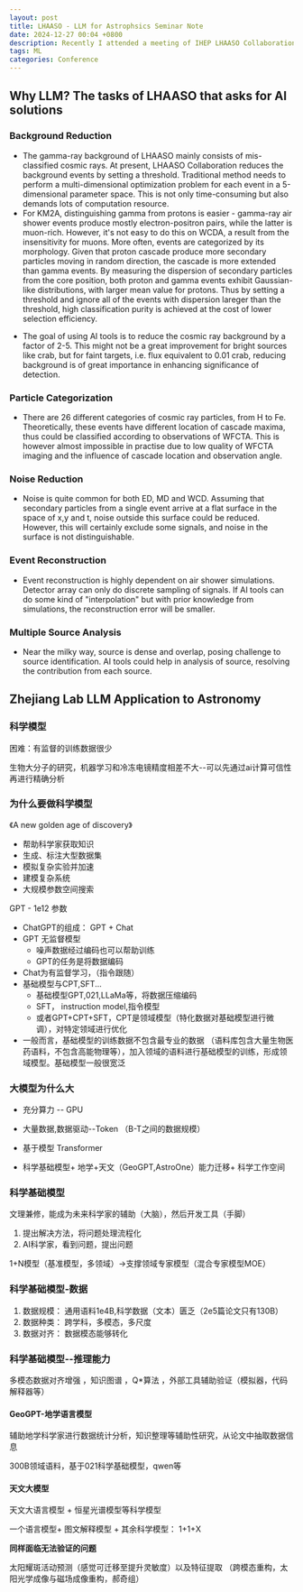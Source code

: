 ```yaml
---
layout: post
title: LHAASO - LLM for Astrophsics Seminar Note
date: 2024-12-27 00:04 +0800
description: Recently I attended a meeting of IHEP LHAASO Collaboration and Zhejiang Lab. This is the note taken from the meeting
tags: ML
categories: Conference
---
```




## Why LLM? The tasks of LHAASO that asks for AI solutions

### Background Reduction
  - The gamma-ray background of LHAASO mainly consists of mis-classified cosmic rays. At present, LHAASO Collaboration reduces the background events by setting a threshold. Traditional method needs to perform a multi-dimensional optimization problem for each event in a 5-dimensional parameter space. This is not only time-consuming but also demands lots of computation resource. 
  - For KM2A, distinguishing gamma from protons is easier - gamma-ray air shower events produce mostly electron-positron pairs, while the latter is muon-rich. However, it's not easy to do this on WCDA, a result from the insensitivity for muons. More often, events are categorized by its morphology. Given that proton cascade produce more secondary particles moving in random direction, the cascade is more extended than gamma events. By measuring the dispersion of secondary particles from the core position, both proton and gamma events exhibit Gaussian-like distributions, with larger mean value for protons. Thus by setting a threshold and ignore all of the events with dispersion lareger than the threshold, high classification purity is achieved at the cost of lower selection efficiency. 
  <!-- - Thresh, divergence, core, nhit, direction 5-dimensional analysis -->
  <!-- - 目标： 降低背景2-5倍 -->
  <!-- - 提高significance -->
  - The goal of using AI tools is to reduce the cosmic ray background by a factor of 2-5. This might not be a great improvement for bright sources like crab, but for faint targets, i.e. flux equivalent to 0.01 crab, reducing background is of great importance in enhancing significance of detection. 
  
### Particle Categorization
 <!-- 粒子鉴别 -->
  - There are 26 different categories of cosmic ray particles, from H to Fe. Theoretically, these events have different location of cascade maxima, thus could be classified according to observations of WFCTA. This is however almost impossible in practise due to low quality of WFCTA imaging and the influence of cascade location and observation angle. 
  

### Noise Reduction
- Noise is quite common for both ED, MD and WCD. Assuming that secondary particles from a single event arrive at a flat surface in the space of x,y and t, noise outside this surface could be reduced. However, this will certainly exclude some signals, and noise in the surface is not distinguishable.  

### Event Reconstruction
- Event reconstruction is highly dependent on air shower simulations. Detector array can only do discrete sampling of signals. If AI tools can do some kind of "interpolation" but with prior knowledge from simulations, the reconstruction error will be smaller.

<!-- - 事例重建
  - 模拟加密/扩展探测器阵列，使用生成式AI生成探测器之外的Hits -->
<!-- 
- 多源解析
  - 重叠源的分析
  -  -->
### Multiple Source Analysis
- Near the milky way, source is dense and overlap, posing challenge to source identification. AI tools could help in analysis of source, resolving the contribution from each source. 

<!-- - 多探测器协同重建（km2a+wcda+wfcta）

- 探测器标定/模拟

- 天体源分析
  - 时变分析 -->

<!-- 
## WCDA背景排除介绍

Proton: more muon, more extended secondary particles

Gamma:  less muon, mainly electron-positron pairs

$$\mathcal{C} = \frac{N_{hit}}{C_{xPE}}$$
nhit / radius that contain most hits

PINCness: gamma with smaller PINCness (threshold)

## LHAASO联合观测成分鉴别

-  区分核子种类
   -  Xmax可以区分轻重元素： 轻元素xmax更靠下
   -  观测角度与WFCTA测量xmax距离有关
   -  变量连续，筛选出的数据很少
   -  几何重建精度影响分类准确率
-  多变量区分？
   -  难以有统一普适的变量构造
   -  现阶段变量
      - $$ Purity = N_p/(N_p + N_{heavy})|_{select}$$
      - $$Selection = N_{proton,select}/N_{proton,all} 
- 在某种纯度下，使用AI提升挑选效率 

## KM2A宇宙线成分鉴别

- 触发条件 400ns内20个探测器（ed/md）着火,筛选前后5000ns的数据
- 2.5khz，1TB/day
- 参数： EMparticle/Muon ratio, 
$$\log\frac{N_\mu}{N_e^{0.86}}$$
- ML
  -  作为图像，损失信息
  - 作为序列，有无序量
  - 作为Graph,图的结构无法改变
  - 粒子云： 抽象坐标，可携带其余额外信息
    - DGCNN-边特征提取
  - 

 -->

<!-- ## Zhejiang Lab 大模型在天文学的应用 -->
## Zhejiang Lab LLM Application to Astronomy


### 科学模型

困难：有监督的训练数据很少

生物大分子的研究，机器学习和冷冻电镜精度相差不大--可以先通过ai计算可信性再进行精确分析

### 为什么要做科学模型
《A new golden age of discovery》
-  帮助科学家获取知识
-  生成、标注大型数据集
-  模拟复杂实验并加速
-  建模复杂系统
-  大规模参数空间搜索
  
GPT - 1e12 参数

- ChatGPT的组成： GPT + Chat
- GPT 无监督模型
  - 噪声数据经过编码也可以帮助训练
  - GPT的任务是将数据编码
- Chat为有监督学习，（指令跟随）
- 基础模型与CPT,SFT...
  - 基础模型GPT,021,LLaMa等，将数据压缩编码
  - SFT， instruction model,指令模型
  - 或者GPT+CPT+SFT，CPT是领域模型（特化数据对基础模型进行微调），对特定领域进行优化
- 一般而言，基础模型的训练数据不包含最专业的数据 （语料库包含大量生物医药语料，不包含高能物理等），加入领域的语料进行基础模型的训练，形成领域模型。基础模型一般很宽泛
  
### 大模型为什么大
- 充分算力 -- GPU
- 大量数据,数据驱动--Token （B-T之间的数据规模）
- 基于模型 Transformer

- 科学基础模型+ 地学+天文（GeoGPT,AstroOne）能力迁移+ 科学工作空间

### 科学基础模型 
文理兼修，能成为未来科学家的辅助（大脑），然后开发工具（手脚）

1. 提出解决方法，将问题处理流程化
2. AI科学家，看到问题，提出问题

1+N模型（基准模型，多领域）->支撑领域专家模型（混合专家模型MOE）

### 科学基础模型-数据
1. 数据规模： 通用语料1e4B,科学数据（文本）匮乏（2e5篇论文只有130B）
2. 数据种类： 跨学科，多模态，多尺度
3. 数据对齐： 数据模态能够转化

### 科学基础模型--推理能力
多模态数据对齐增强
，知识图谱
，Q*算法
，外部工具辅助验证（模拟器，代码解释器等）

#### GeoGPT-地学语言模型
辅助地学科学家进行数据统计分析，知识整理等辅助性研究，从论文中抽取数据信息

300B领域语料，基于021科学基础模型，qwen等

#### 天文大模型
天文大语言模型 + 恒星光谱模型等科学模型

一个语言模型+ 图文解释模型 + 其余科学模型： 1+1+X

**同样面临无法验证的问题**

太阳耀斑活动预测（感觉可迁移至提升灵敏度）以及特征提取 （跨模态重构，太阳光学成像与磁场成像重构，郝奇组）




